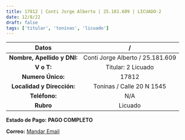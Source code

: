 ```yaml
---
title: 17812 | Conti Jorge Alberto | 25.181.609 | LICUADO-2
date: 12/8/22
draft: false
tags: ['titular', 'toninas', 'licuado']
---
```


|          **Datos**          |                 /                |
|:---------------------------:|:--------------------------------:|
| **Nombre, Apellido y DNI:** | Conti Jorge Alberto / 25.181.609 |
|          **V o T:**         |        Titular: 2 Licuado        |
|      **Numero Único:**      |               17812              |
|  **Localidad y Dirección:** |     Toninas / Calle 20 N 1545    |
|        **Teléfono:**        |                N/A               |
|          **Rubro**          |              Licuado             |

**Estado de Pago:** **PAGO COMPLETO**

**Correo:** [Mandar Email](contijorge018@gmail.com)
